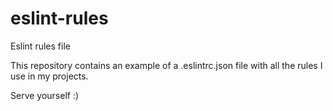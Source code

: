 # eslint-rules
Eslint rules file

This repository contains an example of a .eslintrc.json file with all the rules I use in my projects.

Serve yourself :)
